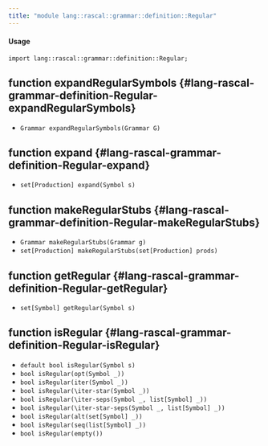 ```yaml
---
title: "module lang::rascal::grammar::definition::Regular"
---
```


#### Usage

`import lang::rascal::grammar::definition::Regular;`


## function expandRegularSymbols {#lang-rascal-grammar-definition-Regular-expandRegularSymbols}

* ``Grammar expandRegularSymbols(Grammar G)``

## function expand {#lang-rascal-grammar-definition-Regular-expand}

* ``set[Production] expand(Symbol s)``

## function makeRegularStubs {#lang-rascal-grammar-definition-Regular-makeRegularStubs}

* ``Grammar makeRegularStubs(Grammar g)``
* ``set[Production] makeRegularStubs(set[Production] prods)``

## function getRegular {#lang-rascal-grammar-definition-Regular-getRegular}

* ``set[Symbol] getRegular(Symbol s)``

## function isRegular {#lang-rascal-grammar-definition-Regular-isRegular}

* ``default bool isRegular(Symbol s)``
* ``bool isRegular(opt(Symbol _))``
* ``bool isRegular(iter(Symbol _))``
* ``bool isRegular(\iter-star(Symbol _))``
* ``bool isRegular(\iter-seps(Symbol _, list[Symbol] _))``
* ``bool isRegular(\iter-star-seps(Symbol _, list[Symbol] _))``
* ``bool isRegular(alt(set[Symbol] _))``
* ``bool isRegular(seq(list[Symbol] _))``
* ``bool isRegular(empty())``

